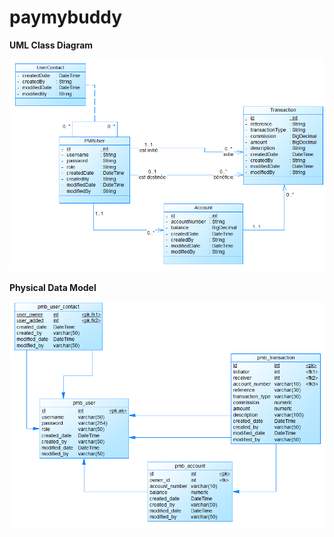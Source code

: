 # paymybuddy


**UML Class Diagram**

![UML Class Diagram](src/main/resources/static/P6_02_diagrammeUML.PNG)

**Physical Data Model**

![UML Class Diagram](src/main/resources/static/P6_03_modelePhysique.PNG)
